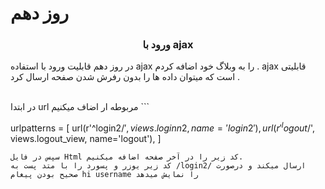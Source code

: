#  روز دهم

### <center> ورود با ajax </center>

در روز  دهم قابلیت ورود با استفاده ajax را به وبلاگ خود اضافه کردم .
ajax قابلیتی است که میتوان داده ها را بدون رفرش شدن صفحه ارسال کرد .

<br>
 در ابتدا url مربوطه ار اضاف میکنیم
```

urlpatterns = [
    url(r'^login2/$', views.loginn2, name='login2'),
    url(r'^logout/$', views.logout_view, name='logout'),
]

```
سپس در فایل Html کد زیر را در آخر صفحه اضافه میکنیم.
کد زیر یوزر و پسورد را با متد پست به /login2/ ارسال میکند و درصورت صحیح بودن پیغام hi username را نمایش میدهد
```
<script>
    
        $(document).on('submit','#login_form', function(e){
          e.preventDefault();
          var user = $('#username').val();
          $.ajax({
            type:'POST',
            url : '/login2/',
            data:{
              username:$('#username').val(),
              password:$('#password').val(),
              csrfmiddlewaretoken: $('input[name = csrfmiddlewaretoken ]').val(),
            },
            success: function(){
                $('#Hiusername').text(`hi ${user}`);
                $('.login-text').text(' ');
                $('#login').modal('toggle');
                $('#login').removeClass('in');
                $('#login').attr("aria-hidden","true");
                $('#login').css("display", "none");
                $('.modal-backdrop').remove();
                $('body').removeClass('modal-open');
                setTimeout(function(){},2000);
            },
            error: function(error){
               alert("username or password doesnt exist");
               }
          });
  
        });
      </script>
```